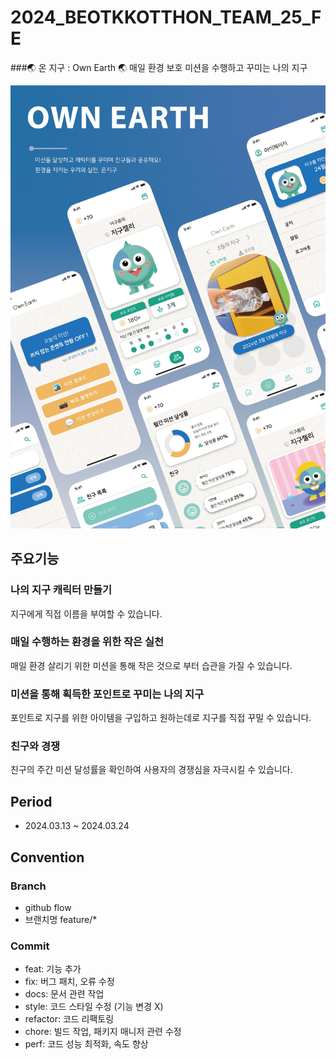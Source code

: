 # 2024_BEOTKKOTTHON_TEAM_25_FE

###🌏 온 지구 : Own Earth 🌏
매일 환경 보호 미션을 수행하고 꾸미는 나의 지구

![온지구 포스터](src/assets/img/own-earth-poster.jpg)

## 주요기능

### 나의 지구 캐릭터 만들기

지구에게 직접 이름을 부여할 수 있습니다.

### 매일 수행하는 환경을 위한 작은 실천

매일 환경 살리기 위한 미션을 통해 작은 것으로 부터 습관을 가질 수 있습니다.

### 미션을 통해 획득한 포인트로 꾸미는 나의 지구

포인트로 지구를 위한 아이템을 구입하고 원하는데로 지구를 직접 꾸밀 수 있습니다.

### 친구와 경쟁

친구의 주간 미션 달성률을 확인하여 사용자의 경쟁심을 자극시킬 수 있습니다.

## Period

- 2024.03.13 ~ 2024.03.24

## Convention

### Branch

- github flow
- 브랜치명 feature/\*

### Commit

- feat: 기능 추가
- fix: 버그 패치, 오류 수정
- docs: 문서 관련 작업
- style: 코드 스타일 수정 (기능 변경 X)
- refactor: 코드 리팩토링
- chore: 빌드 작업, 패키지 매니저 관련 수정
- perf: 코드 성능 최적화, 속도 향상
